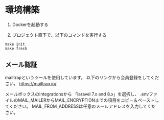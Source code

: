 # 環境構築

1. Dockerを起動する

2. プロジェクト直下で、以下のコマンドを実行する

```
make init
make fresh
```

## メール認証
mailtrapというツールを使用しています。
以下のリンクから会員登録をしてください。
https://mailtrap.io/

メールボックスのIntegrationsから 「laravel 7.x and 8.x」を選択し、
.envファイルのMAIL_MAILERからMAIL_ENCRYPTIONまでの項目をコピー＆ペーストしてください。
MAIL_FROM_ADDRESSは任意のメールアドレスを入力してください。
